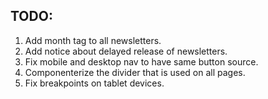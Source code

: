 ## TODO:
1. Add month tag to all newsletters.
2. Add notice about delayed release of newsletters.
3. Fix mobile and desktop nav to have same button source.
4. Componenterize the divider that is used on all pages.
5. Fix breakpoints on tablet devices.
